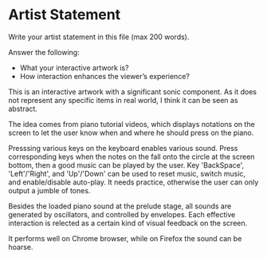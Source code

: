 # Artist Statement

Write your artist statement in this file (max 200 words).

Answer the following:

- What your interactive artwork is?
- How interaction enhances the viewer’s experience?


This is an interactive artwork with a significant sonic component. As it does not represent any specific items in real world, I think it can be seen as abstract. 

The idea comes from piano tutorial videos, which displays notations on the screen to let the user know when and where he should press on the piano.

Presssing various keys on the keyboard enables various sound. Press corresponding keys when the notes on the fall onto the circle at the screen bottom, then a good music can be played by the user. Key 'BackSpace', 'Left'/'Right', and 'Up'/'Down' can be used to reset music, switch music, and enable/disable auto-play. It needs practice, otherwise the user can only output a jumble of tones.

Besides the loaded piano sound at the prelude stage, all sounds are generated by oscillators, and controlled by envelopes. Each effective interaction is relected as a certain kind of visual feedback on the screen.

It performs well on Chrome browser, while on Firefox the sound can be hoarse.